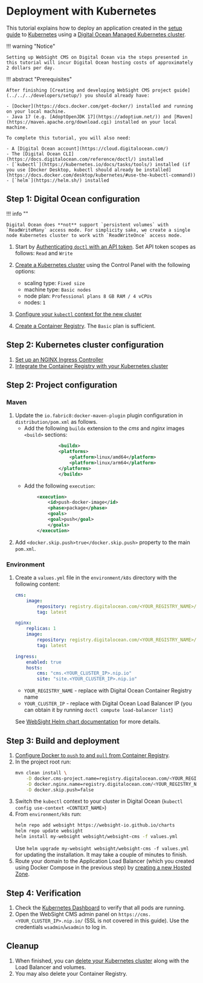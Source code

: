 #  Deployment with Kubernetes
This tutorial explains how to deploy an application created in the [setup guide](../../../developers/setup/) to [Kubernetes](https://kubernetes.io/) using a [Digital Ocean Managed Kubernetes cluster](https://www.digitalocean.com/products/kubernetes).

!!! warning "Notice"

    Setting up WebSight CMS on Digital Ocean via the steps presented in this tutorial will incur Digital Ocean hosting costs of approximately 2 dollars per day.


!!! abstract "Prerequisites"

    After finishing [Creating and developing WebSight CMS project guide](../../../developers/setup/) you should already have:
    
    - [Docker](https://docs.docker.com/get-docker/) installed and running on your local machine.
    - Java 17 (e.g. [AdoptOpenJDK 17](https://adoptium.net/)) and [Maven](https://maven.apache.org/download.cgi) installed on your local machine.
    
    To complete this tutorial, you will also need:

    - A [Digital Ocean account](https://cloud.digitalocean.com/)
    - The [Digital Ocean CLI](https://docs.digitalocean.com/reference/doctl/) installed
    - [`kubectl`](https://kubernetes.io/docs/tasks/tools/) installed (if you use [Docker Desktop, kubectl should already be installed](https://docs.docker.com/desktop/kubernetes/#use-the-kubectl-command))
    - [`helm`](https://helm.sh/) installed

## Step 1: Digital Ocean configuration

!!! info ""


    Digital Ocean does **not** support `persistent volumes` with `ReadWriteMany` access mode. For simplicity sake, we create a single node Kubernetes cluster to work with `ReadWriteOnce` access mode.


1. Start by [Authenticating `doctl` with an API token](https://docs.digitalocean.com/reference/doctl/how-to/install/). Set API token scopes as follows: `Read` and `Write`
2. [Create a Kubernetes cluster](https://docs.digitalocean.com/products/kubernetes/how-to/create-clusters/) using the Control Panel with the following options:
    - scaling type: `Fixed size`
    - machine type: `Basic nodes`
    - node plan: `Professional plans 8 GB RAM / 4 vCPUs`
    - nodes: `1`



3. [Configure your `kubectl` context for the new cluster](https://docs.digitalocean.com/products/kubernetes/how-to/connect-to-cluster/#doctl)
4. [Create a Container Registry](https://docs.digitalocean.com/products/container-registry/quickstart/). The `Basic` plan is sufficient.


## Step 2: Kubernetes cluster configuration

1. [Set up an NGINX Ingress Controller](https://kubernetes.github.io/ingress-nginx/deploy/#digital-ocean)
2. [Integrate the Container Registry with your Kubernetes cluster](https://docs.digitalocean.com/products/container-registry/how-to/use-registry-docker-kubernetes/#kubernetes-integration)

## Step 2: Project configuration

### Maven

1. Update the `io.fabric8:docker-maven-plugin` plugin configuration in `distribution/pom.xml` as follows. 
    - Add the following `buildx` extension to the _cms_ and _nginx_ images `<build>` sections:
    ```xml
                    <buildx>
                    <platforms>
                        <platform>linux/amd64</platform>
                        <platform>linux/arm64</platform>
                    </platforms>
                    </buildx>
    ```
    - Add the following `execution`:
    ```xml
            <execution>
                <id>push-docker-image</id>
                <phase>package</phase>
                <goals>
                <goal>push</goal>
                </goals>
            </execution>
    ```
2. Add `<docker.skip.push>true</docker.skip.push>` property to the main `pom.xml`.

### Environment

1. Create a `values.yml` file in the `environment/k8s` directory with the following content:

    ```yaml
    cms:
        image: 
            repository: registry.digitalocean.com/<YOUR_REGISTRY_NAME>/cms
            tag: latest

    nginx:
        replicas: 1
        image: 
            repository: registry.digitalocean.com/<YOUR_REGISTRY_NAME>/nginx
            tag: latest

    ingress:
        enabled: true
        hosts:
            cms: "cms.<YOUR_CLUSTER_IP>.nip.io"
            site: "site.<YOUR_CLUSTER_IP>.nip.io"
    ```
    - `YOUR_REGISTRY_NAME` - replace with Digital Ocean Container Registry name
    - `YOUR_CLUSTER_IP` - replace with Digital Ocean Load Balancer IP (you can obtain it by running `doctl compute load-balancer list`)

    See [WebSight Helm chart documentation](https://github.com/websight-io/charts#parameters) for more details.

## Step 3: Build and deployment

1. [Configure Docker to `push` to and `pull` from Container Registry](https://docs.digitalocean.com/products/container-registry/how-to/use-registry-docker-kubernetes/#docker-integration).
2. In the project root run:
    ```bash
    mvn clean install \
        -D docker.cms-project.name=registry.digitalocean.com/<YOUR_REGISTRY_NAME>/cms \
        -D docker.nginx.name=registry.digitalocean.com/<YOUR_REGISTRY_NAME>/nginx \
        -D docker.skip.push=false
    ```
3. Switch the `kubectl` context to your cluster in Digital Ocean (`kubectl config use-context <CONTEXT_NAME>`)
3. From `environment/k8s` run:
    ```bash
    helm repo add websight https://websight-io.github.io/charts
    helm repo update websight
    helm install my-websight websight/websight-cms -f values.yml
    ```
    Use `helm upgrade my-websight websight/websight-cms -f values.yml` for updating the installation.
    It may take a couple of minutes to finish.
5. Route your domain to the Application Load Balancer (which you created using Docker Compose in the previous step) by [creating a new Hosted Zone](https://docs.aws.amazon.com/Route53/latest/DeveloperGuide/routing-to-elb-load-balancer.html).

## Step 4: Verification

1. Check the [Kubernetes Dashboard](https://cloud.digitalocean.com/kubernetes/clusters) to verify that all pods are running.
2. Open the WebSight CMS admin panel on `https://cms.<YOUR_CLUSTER_IP>.nip.io/` (SSL is not covered in this guide). Use the credentials `wsadmin`/`wsadmin` to log in.

## Cleanup

1. When finished, you can [delete your Kubernetes cluster](https://docs.digitalocean.com/products/kubernetes/how-to/destroy-clusters/) along with the Load Balancer and volumes.
2. You may also delete your Container Registry.

